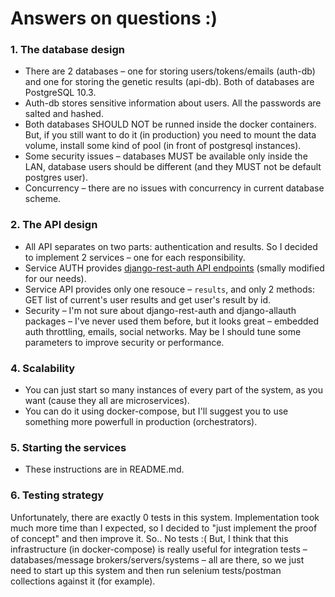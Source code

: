 # Answers on questions :)

### 1. The database design

* There are 2 databases – one for storing users/tokens/emails (auth-db) and one for storing the genetic results (api-db). Both of databases are PostgreSQL 10.3.
* Auth-db stores sensitive information about users. All the passwords are salted and hashed.
* Both databases SHOULD NOT be runned inside the docker containers. But, if you still want to do it (in production) you need to mount the data volume, install some kind of pool (in front of postgresql instances).
* Some security issues – databases MUST be available only inside the LAN, database users should be different (and they MUST not be default postgres user).
* Concurrency – there are no issues with concurrency in current database scheme.

### 2. The API design

* All API separates on two parts: authentication and results. So I decided to implement 2 services – one for each responsibility.
* Service AUTH provides [django-rest-auth API endpoints](http://django-rest-auth.readthedocs.io/en/latest/api_endpoints.html) (smally modified for our needs).
* Service API provides only one resouce – `results`, and only 2 methods: GET list of current's user results and get user's result by id.
* Security – I'm not sure about django-rest-auth and django-allauth packages – I've never used them before, but it looks great – embedded auth throttling, emails, social networks. May be I should tune some parameters to improve security or performance.

### 4. Scalability
* You can just start so many instances of every part of the system, as you want (cause they all are microservices).
* You can do it using docker-compose, but I'll suggest you to use something more powerfull in production (orchestrators).

### 5. Starting the services
* These instructions are in README.md.

### 6. Testing strategy
Unfortunately, there are exactly 0 tests in this system. Implementation took much more time than I expected, so I decided to "just implement the proof of concept" and then improve it. So.. No tests :(
But, I think that this infrastructure (in docker-compose) is really useful for integration tests – databases/message brokers/servers/systems – all are there, so we just need to start up this system and then run selenium tests/postman collections against it (for example).

